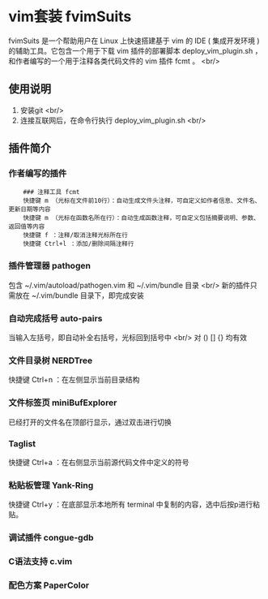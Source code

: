 vim套装 fvimSuits
====================
fvimSuits 是一个帮助用户在 Linux 上快速搭建基于 vim 的 IDE ( 集成开发环境 ) 的辅助工具。它包含一个用于下载 vim 插件的部署脚本 deploy_vim_plugin.sh ，和作者编写的一个用于注释各类代码文件的 vim 插件 fcmt 。 \<br/\>

使用说明
--------------------
1. 安装git \<br/\>
2. 连接互联网后，在命令行执行 deploy_vim_plugin.sh \<br/\>

插件简介
--------------------
### 作者编写的插件
		### 注释工具 fcmt
		快捷键 m （光标在文件前10行）：自动生成文件头注释，可自定义如作者信息、文件名、更新日期等内容
		快捷键 m （光标在函数名所在行）：自动生成函数注释，可自定义包括摘要说明、参数、返回值等内容
		快捷键 f ：注释/取消注释光标所在行
		快捷键 Ctrl+l ：添加/删除间隔注释行

### 插件管理器 pathogen
包含 ~/.vim/autoload/pathogen.vim 和 ~/.vim/bundle 目录 \<br/\>
新的插件只需放在 ~/.vim/bundle 目录下，即完成安装

### 自动完成括号 auto-pairs
当输入左括号，即自动补全右括号，光标回到括号中 \<br/\>
对 () [] {} 均有效

### 文件目录树 NERDTree
快捷键 Ctrl+n ：在左侧显示当前目录结构

### 文件标签页 miniBufExplorer
已经打开的文件名在顶部行显示，通过双击进行切换

### Taglist
快捷键 Ctrl+a ：在右侧显示当前源代码文件中定义的符号

### 粘贴板管理 Yank-Ring
快捷键 Ctrl+y ：在底部显示本地所有 terminal 中复制的内容，选中后按p进行粘贴。

### 调试插件 congue-gdb

### C语法支持 c.vim

### 配色方案 PaperColor


